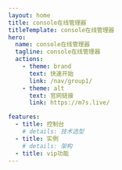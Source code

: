 ```yaml
---
layout: home
title: console在线管理器
titleTemplate: console在线管理器
hero:
  name: console在线管理器
  tagline: console在线管理器
  actions:
    - theme: brand
      text: 快速开始
      link: /nav/group1/
    - theme: alt
      text: 官网链接
      link: https://m7s.live/

features:
  - title: 控制台
    # details: 技术选型
  - title: 实例
    # details: 架构
  - title: vip功能
---
```

